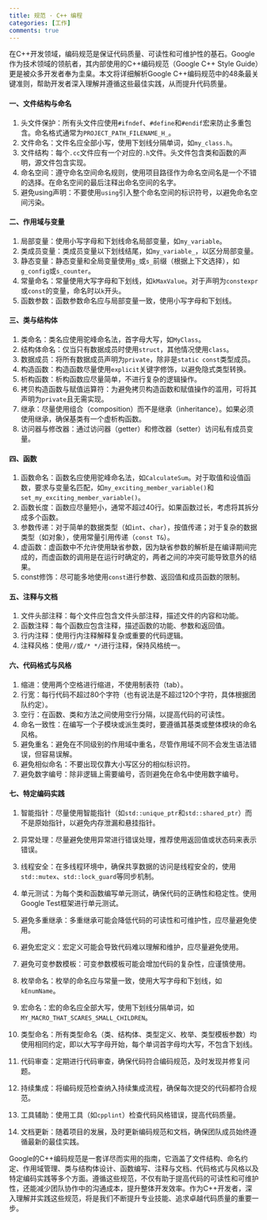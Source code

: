 ```yaml
---
title: 规范 · C++ 编程
categories: [工作]
comments: true
---
```


​	在C++开发领域，编码规范是保证代码质量、可读性和可维护性的基石。Google作为技术领域的领航者，其内部使用的C++编码规范（Google C++ Style Guide）更是被众多开发者奉为圭臬。本文将详细解析Google C++编码规范中的48条最关键准则，帮助开发者深入理解并遵循这些最佳实践，从而提升代码质量。

#### 一、文件结构与命名

1. 头文件保护：所有头文件应使用`#ifndef`、`#define`和`#endif`宏来防止多重包含。命名格式通常为`PROJECT_PATH_FILENAME_H_`。
2. 文件命名：文件名应全部小写，使用下划线分隔单词，如`my_class.h`。
3. 文件结构：每个`.cc`文件应有一个对应的`.h`文件。头文件包含类和函数的声明，源文件包含实现。
4. 命名空间：遵守命名空间命名规则，使用项目路径作为命名空间名是一个不错的选择。在命名空间的最后注释出命名空间的名字。
5. 避免using声明：不要使用`using`引入整个命名空间的标识符号，以避免命名空间污染。

#### 二、作用域与变量

1. 局部变量：使用小写字母和下划线命名局部变量，如`my_variable`。
2. 类成员变量：类成员变量以下划线结尾，如`my_variable_`，以区分局部变量。
3. 静态变量：静态变量和全局变量使用`g_`或`s_`前缀（根据上下文选择），如`g_config`或`s_counter`。
4. 常量命名：常量使用大写字母和下划线，如`kMaxValue`。对于声明为`constexpr`或`const`的变量，命名时以`k`开头。
5. 函数参数：函数参数命名应与局部变量一致，使用小写字母和下划线。

#### 三、类与结构体

1. 类命名：类名应使用驼峰命名法，首字母大写，如`MyClass`。
2. 结构体命名：仅当只有数据成员时使用`struct`，其他情况使用`class`。
3. 数据成员：将所有数据成员声明为`private`，除非是`static const`类型成员。
4. 构造函数：构造函数尽量使用`explicit`关键字修饰，以避免隐式类型转换。
5. 析构函数：析构函数应尽量简单，不进行复杂的逻辑操作。
6. 拷贝构造函数与赋值运算符：为避免拷贝构造函数和赋值操作的滥用，可将其声明为`private`且无需实现。
7. 继承：尽量使用组合（composition）而不是继承（inheritance）。如果必须使用继承，确保基类有一个虚析构函数。
8. 访问器与修改器：通过访问器（getter）和修改器（setter）访问私有成员变量。

#### 四、函数

1. 函数命名：函数名应使用驼峰命名法，如`CalculateSum`。对于取值和设值函数，要求与变量名匹配，如`my_exciting_member_variable()`和`set_my_exciting_member_variable()`。
2. 函数长度：函数应尽量短小，通常不超过40行。如果函数过长，考虑将其拆分成多个函数。
3. 参数传递：对于简单的数据类型（如`int`、`char`），按值传递；对于复杂的数据类型（如对象），使用常量引用传递（`const T&`）。
4. 虚函数：虚函数中不允许使用缺省参数，因为缺省参数的解析是在编译期间完成的，而虚函数的调用是在运行时确定的，两者之间的冲突可能导致意外的结果。
5. const修饰：尽可能多地使用`const`进行参数、返回值和成员函数的限制。

#### 五、注释与文档

1. 文件头部注释：每个文件应包含文件头部注释，描述文件的内容和功能。
2. 函数注释：每个函数应包含注释，描述函数的功能、参数和返回值。
3. 行内注释：使用行内注释解释复杂或重要的代码逻辑。
4. 注释风格：使用`//`或`/* */`进行注释，保持风格统一。

#### 六、代码格式与风格

1. 缩进：使用两个空格进行缩进，不使用制表符（tab）。
2. 行宽：每行代码不超过80个字符（也有说法是不超过120个字符，具体根据团队约定）。
3. 空行：在函数、类和方法之间使用空行分隔，以提高代码的可读性。
4. 命名一致性：在编写一个子模块或派生类时，要遵循其基类或整体模块的命名风格。
5. 避免重名：避免在不同级别的作用域中重名，尽管作用域不同不会发生语法错误，但容易误解。
6. 避免相似命名：不要出现仅靠大小写区分的相似标识符。
7. 避免数字编号：除非逻辑上需要编号，否则避免在命名中使用数字编号。

#### 七、特定编码实践

1. 智能指针：尽量使用智能指针（如`std::unique_ptr`和`std::shared_ptr`）而不是原始指针，以避免内存泄漏和悬挂指针。

2. 异常处理：尽量避免使用异常进行错误处理，推荐使用返回值或状态码来表示错误。

3. 线程安全：在多线程环境中，确保共享数据的访问是线程安全的，使用`std::mutex`、`std::lock_guard`等同步机制。

4. 单元测试：为每个类和函数编写单元测试，确保代码的正确性和稳定性。使用Google Test框架进行单元测试。

5. 避免多重继承：多重继承可能会降低代码的可读性和可维护性，应尽量避免使用。

6. 避免宏定义：宏定义可能会导致代码难以理解和维护，应尽量避免使用。

7. 避免可变参数模板：可变参数模板可能会增加代码的复杂性，应谨慎使用。

8. 枚举命名：枚举的命名应与常量一致，使用大写字母和下划线，如`kEnumName`。

9. 宏命名：宏的命名应全部大写，使用下划线分隔单词，如`MY_MACRO_THAT_SCARES_SMALL_CHILDREN`。

10. 类型命名：所有类型命名（类、结构体、类型定义、枚举、类型模板参数）均使用相同约定，即以大写字母开始，每个单词首字母均大写，不包含下划线。

11. 代码审查：定期进行代码审查，确保代码符合编码规范，及时发现并修复问题。

12. 持续集成：将编码规范检查纳入持续集成流程，确保每次提交的代码都符合规范。

13. 工具辅助：使用工具（如`cpplint`）检查代码风格错误，提高代码质量。

14. 文档更新：随着项目的发展，及时更新编码规范和文档，确保团队成员始终遵循最新的最佳实践。

    

​	Google的C++编码规范是一套详尽而实用的指南，它涵盖了文件结构、命名约定、作用域管理、类与结构体设计、函数编写、注释与文档、代码格式与风格以及特定编码实践等多个方面。遵循这些规范，不仅有助于提高代码的可读性和可维护性，还能减少团队协作中的沟通成本，提升整体开发效率。作为C++开发者，深入理解并实践这些规范，将是我们不断提升专业技能、追求卓越代码质量的重要一步。
